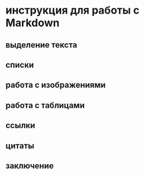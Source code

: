 # инструкция для работы с Markdown
## выделение текста
## списки
## работа с изображениями
## работа с таблицами
## ссылки
## цитаты
## заключение